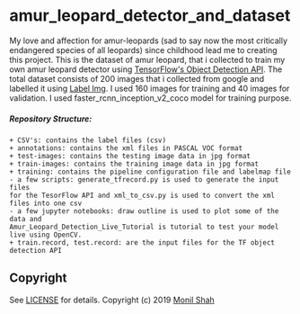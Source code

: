 # amur_leopard_detector_and_dataset
My love and affection for amur-leopards (sad to say now the most critically endangered species of all leopards) since childhood lead me to creating this project. This is the dataset of amur leopard, that i collected to train my own amur leopard detector using [TensorFlow's Object Detection API](https://github.com/tensorflow/models/tree/master/research/object_detection). The total dataset consists of 200 images that i collected from google and labelled it using [Label Img](https://github.com/tzutalin/labelImg). I used 160 images for training and 40 images for validation. I used faster_rcnn_inception_v2_coco model for training purpose.

##### Repository Structure:
```
+ CSV's: contains the label files (csv)
+ annotations: contains the xml files in PASCAL VOC format
+ test-images: contains the testing image data in jpg format
+ train-images: contains the training image data in jpg format
+ training: contains the pipeline configuration file and labelmap file
- a few scripts: generate_tfrecord.py is used to generate the input files
for the TesorFlow API and xml_to_csv.py is used to convert the xml files into one csv 
- a few jupyter notebooks: draw outline is used to plot some of the data and 
Amur_Leopard_Detection_Live_Tutorial is tutorial to test your model live using OpenCV.
+ train.record, test.record: are the input files for the TF object detection API
```


## Copyright
See [LICENSE](LICENSE) for details.
Copyright (c) 2019 [Monil Shah](https://www.linkedin.com/in/monil-shah-140650142/)

